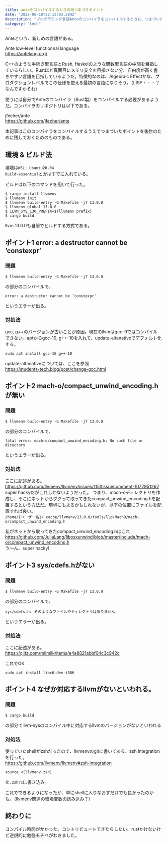 ```yaml
---
title: anteをコンパイルするときの謎つまづきポイント
date: "2022-06-18T22:12:03.284Z"
description: "プログラミング言語Anteのコンパイラをコンパイルするときに、つまづいたポイントをTips的に残す"
category: "tech"
---
```

 
Anteという、新しめの言語がある。

Ante low-level functionnal language  
https://antelang.org/  

C++のような手続き型言語とRush, Haskelのような関数型言語の中間を目指しているらしい。Rustほど真面目にメモリ安全を目指さない分、自由度が高く書きやすい言語を目指しているようだ。特徴的なのは、Algebraic Effectかな、プロダクションレベルでこの仕様を使える最初の言語になりそう。（LISP・・・？なんですかそれ）

使うには自分でAnteのコンパイラ（Rust製）をコンパイルする必要があるようだ。コンパイラのリポジトリは以下である。

jfecher/ante  
https://github.com/jfecher/ante  

本記事はこのコンパイラをコンパイルするうえでつまづいたポイントを後世のために残しておくためのものである。

## 環境 & ビルド法
環境は`WSL: Ubuntu20.04`  
`build-essential`とかはすでに入れている。

ビルドは以下のコマンドを用いて行った。
```
$ cargo install llvmenv
$ llvmenv init
$ llvmenv build-entry -G Makefile -j7 13.0.0
$ llvmenv global 13.0.0
$ LLVM_SYS_130_PREFIX=$(llvmenv prefix)
$ cargo build
```
llvm 13.0.0も自前でビルドする方式である。

## ポイント1  error: a destructor cannot be ‘constexpr‘

### 問題
```
$ llvmenv build-entry -G Makefile -j7 13.0.0
```
の部分のコンパイルで、
```
error: a destructor cannot be ‘constexpr‘
```
というエラーが出る。

### 対処法
gcc, g++のバージョンが古いことが原因。現在のllvmはgcc-9ではコンパイルできない。aptからgcc-10, g++-10を入れて、update-altanativeでデフォルト化する。
```
sudo apt install gcc-10 g++-10
```
update-altanativeについては、ここを参照  
https://students-tech.blog/post/change-gcc.html

## ポイント2  mach-o/compact\_unwind\_encoding.h が無い

### 問題
```
$ llvmenv build-entry -G Makefile -j7 13.0.0
```
の部分のコンパイルで、
```
fatal error: mach-o/compact_unwind_encoding.h: No such file or directory
```
というエラーが出る。

### 対処法
ここに記述がある。  
https://github.com/llvmenv/llvmenv/issues/115#issuecomment-1072951262  
super hackyだがこれしかないようだった。
つまり、mach-oディレクトリを作成し、そこにネットからググって取ってきたcompact\_unwind\_encoding.hを配置するという方法だ。環境にもよるかもしれないが、以下の位置にファイルを配置すれば良い。  
`/home/{ユーザー名}/.cache/llvmenv/13.0.0/tools/lld/MachO/mach-o/compact_unwind_encoding.h`

私がネットから取ってきたcompact\_unwind\_encoding.hはこれ  
https://github.com/JuliaLang/libosxunwind/blob/master/include/mach-o/compact_unwind_encoding.h  
う～ん、super hacky!

## ポイント3 sys/cdefs.hがない
### 問題
```
$ llvmenv build-entry -G Makefile -j7 13.0.0
```
の部分のコンパイルで、
```
sys/cdefs.h: そのようなファイルやディレクトリはありません
```
というエラーが出る。

### 対処法
ここに記述がある。  
https://qiita.com/milmilk/items/e4a8821abbf04c3c942c  

これでOK
```
sudo apt install libc6-dev-i386
```

## ポイント4 なぜか対応するllvmがないといわれる。
### 問題
```
$ cargo build
```
の部分でllvm-sysのコンパイル中に対応するllvmのバージョンがないといわれる

### 対処法
使っていたshellがzshだったので、llvmenvのgitに書いてある、zsh integrationを行った。  
https://github.com/llvmenv/llvmenv#zsh-integration  

```
source <(llvmenv zsh)
```
を`.zshrc`に書き込み。

これでできるようになったが、単にshellに入りなおすだけでも良かったのかも。（llvmenv関連の環境変数の読み込み？）


## 終わりに
コンパイル時間がかかった。コントリビュートできたらしたい、rustかけないけど逆説的に勉強モチベがわきました。
